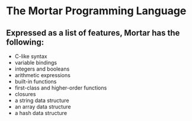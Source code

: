 # The Mortar Programming Language

## Expressed as a list of features, Mortar has the following:

-   C-like syntax
-   variable bindings
-   integers and booleans
-   arithmetic expressions
-   built-in functions
-   first-class and higher-order functions
-   closures
-   a string data structure
-   an array data structure
-   a hash data structure
